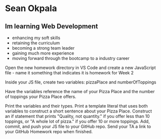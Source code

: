 # Sean Okpala
## Im learning Web Development
<!-- UL -->
* enhancing my soft skills
* retaining the curriculum
* becoming a strong team leader
* gaining much more experience
* moving forward through the bootcamp to a industry career

Open the new homework directory in VS Code and create a new JavaScript file - name it something that indicates it is homework for Week 2

Inside your JS file, create two variables: pizzaPlace and numberOfToppings

Have the variables reference the name of your Pizza Place and the number of toppings your Pizza Place offers.

Print the variables and their types.
Print a template literal that uses both variables to construct a short sentence about your Pizza Place.
Construct an if statement that prints "Quality, not quantity." if you offer less than 10 toppings, or "A whole lot of pizza." if you offer 10 or more toppings.
Add, commit, and push your JS file to your GitHub repo.
Send your TA a link to your GitHub Homework repo when finished.
